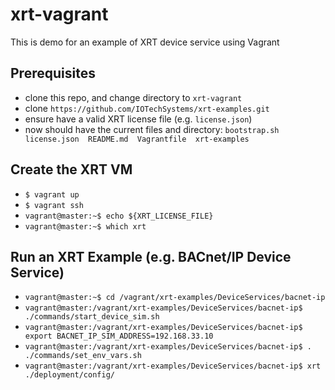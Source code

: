 # xrt-vagrant
This is demo for an example of XRT device service using Vagrant

## Prerequisites
- clone this repo, and change directory to `xrt-vagrant`
- clone `https://github.com/IOTechSystems/xrt-examples.git`
- ensure have a valid XRT license file (e.g. `license.json`)
- now should have the current files and directory: `bootstrap.sh  license.json  README.md  Vagrantfile  xrt-examples`

## Create the XRT VM
- `$ vagrant up`
- `$ vagrant ssh`
- `vagrant@master:~$ echo ${XRT_LICENSE_FILE}`
- `vagrant@master:~$ which xrt`

## Run an XRT Example (e.g. BACnet/IP Device Service)
- `vagrant@master:~$ cd /vagrant/xrt-examples/DeviceServices/bacnet-ip`
- `vagrant@master:/vagrant/xrt-examples/DeviceServices/bacnet-ip$ ./commands/start_device_sim.sh`
- `vagrant@master:/vagrant/xrt-examples/DeviceServices/bacnet-ip$ export BACNET_IP_SIM_ADDRESS=192.168.33.10`
- `vagrant@master:/vagrant/xrt-examples/DeviceServices/bacnet-ip$ . ./commands/set_env_vars.sh`
- `vagrant@master:/vagrant/xrt-examples/DeviceServices/bacnet-ip$ xrt ./deployment/config/`
